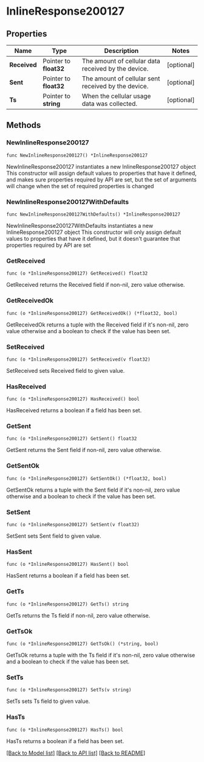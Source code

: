 # InlineResponse200127

## Properties

Name | Type | Description | Notes
------------ | ------------- | ------------- | -------------
**Received** | Pointer to **float32** | The amount of cellular data received by the device. | [optional] 
**Sent** | Pointer to **float32** | The amount of cellular sent received by the device. | [optional] 
**Ts** | Pointer to **string** | When the cellular usage data was collected. | [optional] 

## Methods

### NewInlineResponse200127

`func NewInlineResponse200127() *InlineResponse200127`

NewInlineResponse200127 instantiates a new InlineResponse200127 object
This constructor will assign default values to properties that have it defined,
and makes sure properties required by API are set, but the set of arguments
will change when the set of required properties is changed

### NewInlineResponse200127WithDefaults

`func NewInlineResponse200127WithDefaults() *InlineResponse200127`

NewInlineResponse200127WithDefaults instantiates a new InlineResponse200127 object
This constructor will only assign default values to properties that have it defined,
but it doesn't guarantee that properties required by API are set

### GetReceived

`func (o *InlineResponse200127) GetReceived() float32`

GetReceived returns the Received field if non-nil, zero value otherwise.

### GetReceivedOk

`func (o *InlineResponse200127) GetReceivedOk() (*float32, bool)`

GetReceivedOk returns a tuple with the Received field if it's non-nil, zero value otherwise
and a boolean to check if the value has been set.

### SetReceived

`func (o *InlineResponse200127) SetReceived(v float32)`

SetReceived sets Received field to given value.

### HasReceived

`func (o *InlineResponse200127) HasReceived() bool`

HasReceived returns a boolean if a field has been set.

### GetSent

`func (o *InlineResponse200127) GetSent() float32`

GetSent returns the Sent field if non-nil, zero value otherwise.

### GetSentOk

`func (o *InlineResponse200127) GetSentOk() (*float32, bool)`

GetSentOk returns a tuple with the Sent field if it's non-nil, zero value otherwise
and a boolean to check if the value has been set.

### SetSent

`func (o *InlineResponse200127) SetSent(v float32)`

SetSent sets Sent field to given value.

### HasSent

`func (o *InlineResponse200127) HasSent() bool`

HasSent returns a boolean if a field has been set.

### GetTs

`func (o *InlineResponse200127) GetTs() string`

GetTs returns the Ts field if non-nil, zero value otherwise.

### GetTsOk

`func (o *InlineResponse200127) GetTsOk() (*string, bool)`

GetTsOk returns a tuple with the Ts field if it's non-nil, zero value otherwise
and a boolean to check if the value has been set.

### SetTs

`func (o *InlineResponse200127) SetTs(v string)`

SetTs sets Ts field to given value.

### HasTs

`func (o *InlineResponse200127) HasTs() bool`

HasTs returns a boolean if a field has been set.


[[Back to Model list]](../README.md#documentation-for-models) [[Back to API list]](../README.md#documentation-for-api-endpoints) [[Back to README]](../README.md)



